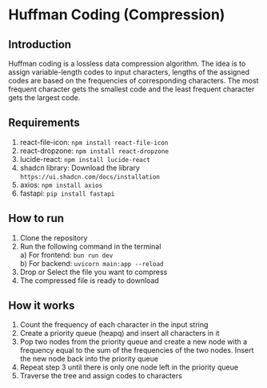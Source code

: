 # Huffman Coding (Compression) 

## Introduction
Huffman coding is a lossless data compression algorithm. The idea is to assign variable-length codes to input characters, lengths of the assigned codes are based on the frequencies of corresponding characters. The most frequent character gets the smallest code and the least frequent character gets the largest code.

## Requirements
1. react-file-icon:  ```npm install react-file-icon```
2. react-dropzone:   ```npm install react-dropzone```
3. lucide-react:     ```npm install lucide-react```
4. shadcn library: Download the library ```https://ui.shadcn.com/docs/installation```
5. axios:            ```npm install axios```
6. fastapi:          ```pip install fastapi```

## How to run
1. Clone the repository
2. Run the following command in the terminal\
    a) For frontend: ```bun run dev```\
    b) For backend: ```uvicorn main:app --reload```
3. Drop or Select the file you want to compress
4. The compressed file is ready to download

## How it works
1. Count the frequency of each character in the input string
2. Create a priority queue (heapq) and insert all characters in it
3. Pop two nodes from the priority queue and create a new node with a frequency equal to the sum of the frequencies of the two nodes. Insert the new node back into the priority queue
4. Repeat step 3 until there is only one node left in the priority queue
5. Traverse the tree and assign codes to characters
